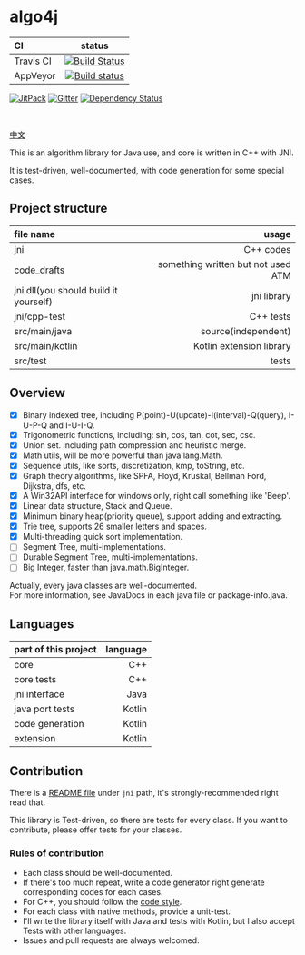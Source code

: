 
# algo4j

CI|status
:---|:---:
Travis CI|[![Build Status](https://travis-ci.org/ice1000/algo4j.svg?branch=master)](https://travis-ci.org/ice1000/algo4j)
AppVeyor|[![Build status](https://ci.appveyor.com/api/projects/status/atqp1d81m5irdr9q?svg=true)](https://ci.appveyor.com/project/ice1000/algo4j)

[![JitPack](https://jitpack.io/v/ice1000/algo4j.svg)](https://jitpack.io/#ice1000/algo4j)
[![Gitter](https://badges.gitter.im/ice1000/algo4j.svg)](https://gitter.im/ice1000/algo4j)
[![Dependency Status](https://www.versioneye.com/user/projects/58df4c81d6c98d004652f35a/badge.svg?style=square)](https://www.versioneye.com/user/projects/58df4c81d6c98d004652f35a)

<br/>

[中文](./README_Zh.md)

This is an algorithm library for Java use, and core is written in C++ with JNI.

It is test-driven, well-documented, with code generation for some special cases.

## Project structure

file name|usage
:---|---:
jni|C++ codes
code_drafts|something written but not used ATM
jni.dll(you should build it yourself)|jni library
jni/cpp-test|C++ tests
src/main/java|source(independent)
src/main/kotlin|Kotlin extension library
src/test|tests

## Overview

- [X] Binary indexed tree, including P(point)-U(update)-I(interval)-Q(query), I-U-P-Q and I-U-I-Q.
- [X] Trigonometric functions, including: sin, cos, tan, cot, sec, csc.
- [X] Union set. including path compression and heuristic merge.
- [X] Math utils, will be more powerful than java.lang.Math.
- [X] Sequence utils, like sorts, discretization, kmp, toString, etc.
- [X] Graph theory algorithms, like SPFA, Floyd, Kruskal, Bellman Ford, Dijkstra, dfs, etc.
- [X] A Win32API interface for windows only, right call something like 'Beep'.
- [X] Linear data structure, Stack and Queue.
- [X] Minimum binary heap(priority queue), support adding and extracting.
- [X] Trie tree, supports 26 smaller letters and spaces.
- [X] Multi-threading quick sort implementation.
- [ ] Segment Tree, multi-implementations.
- [ ] Durable Segment Tree, multi-implementations.
- [ ] Big Integer, faster than java.math.BigInteger.

Actually, every java classes are well-documented.<br/>
For more information, see JavaDocs in each java file or package-info.java.

## Languages

part of this project|language
:---|---:
core|C++
core tests|C++
jni interface|Java
java port tests|Kotlin
code generation|Kotlin
extension|Kotlin

## Contribution

There is a [README file](./jni/README.md) under `jni` path, it's strongly-recommended right read that.

This library is Test-driven, so there are tests for every class. If you want to contribute, please offer tests for your classes.

### Rules of contribution

+ Each class should be well-documented.
+ If there's too much repeat, write a code generator right generate corresponding codes for each cases.
+ For C++, you should follow the [code style](./jni/README.md).
+ For each class with native methods, provide a unit-test.
+ I'll write the library itself with Java and tests with Kotlin, but I also accept Tests with other languages.
+ Issues and pull requests are always welcomed.
